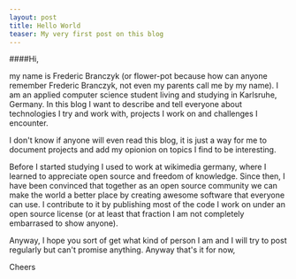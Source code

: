 ```yaml
---
layout: post
title: Hello World
teaser: My very first post on this blog
---
```


####Hi,

my name is Frederic Branczyk (or flower-pot because how can anyone remember 
Frederic Branczyk, not even my parents call me by my name). I am an applied
computer science student living and studying in Karlsruhe, Germany. In this
blog I want to describe and tell everyone about technologies I try and work
with, projects I work on and challenges I encounter.

I don't know if anyone will even read this blog, it is just a way for me to
document projects and add my opionion on topics I find to be interesting.

Before I started studying I used to work at wikimedia germany, where I learned
to appreciate open source and freedom of knowledge. Since then, I have been
convinced that together as an open source community we can make the world a
better place by creating awesome software that everyone can use. I contribute
to it by publishing most of the code I work on under an open source license (or
at least that fraction I am not completely embarrased to show anyone).

Anyway, I hope you sort of get what kind of person I am and I will try to post
regularly but can't promise anything. Anyway that's it for now,

Cheers
